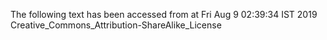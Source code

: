 The following text has been accessed from at Fri Aug 9 02:39:34 IST 2019
Creative_Commons_Attribution-ShareAlike_License
